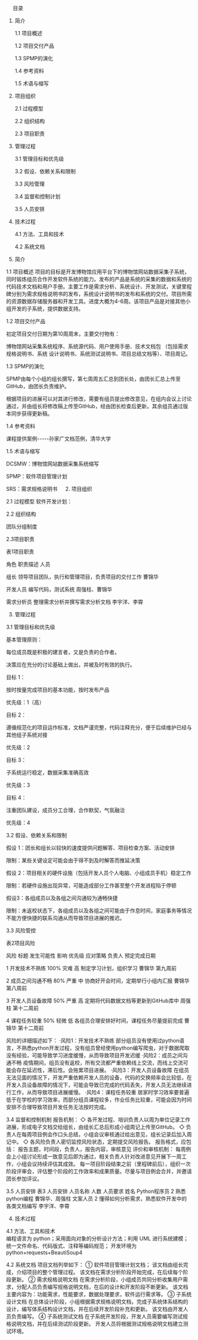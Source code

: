 
 
目录

1.	简介

	1.1	项目概述
	
	1.2	项目交付产品
	
	1.3	SPMP的演化
	
	1.4	参考资料
	
	1.5	术语与缩写

2.	项目组织
	
	2.1	过程模型
	
	2.2	组织结构
	
	2.3	项目职责

3.	管理过程
	
	3.1	管理目标和优先级
	
	3.2	假设、依赖关系和限制
	
	3.3	风险管理
	
	3.4	监督和控制计划
	
	3.5	人员安排

4.	技术过程
	
	4.1	方法、工具和技术
	
	4.2	系统文档
 
1.	简介

1.1	项目概述
	项目的目标是开发博物馆应用平台下的博物馆网站数据采集子系统，同时锻炼组员合作开发软件系统的能力。发布的产品是系统的采集的数据和系统的代码技术文档和用户手册。主要工作是需求分析、系统设计、开发测试，关键里程碑分别为需求规格说明书的发布，系统设计说明书的发布和系统的交付。项目所需的资源数据存储服务器和开发工具。进度大概为4-6周。该项目产品是对接其他小组开发的子系统，提供数据支持。

1.2 项目交付产品 

初定项目交付日期为第10周周末，主要交付物有：

博物馆网站采集系统程序、系统源代码、用户使用手册、技术文档包 （包括需求规格说明书、系统 设计说明书、系统测试说明书、项目总结文档等）、项目周记。

1.3 SPMP的演化 

SPMP由每个小组的组长撰写，第七周周五汇总到团长处，由团长汇总上传至GitHub，由团长负责维护。

根据项目的进展可以对其进行修改，需要有组员提出修改意见，在组内会议上讨论通过，并由组长将修改稿上传至GitHub，经由团长检查后更新。其余组员通过版本同步获得更新稿。

1.4 参考资料 

课程提供案例-----孙家广文档范例，清华大学

1.5 术语与缩写  

DCSMW：博物馆网站数据采集系统缩写

SPMP：软件项目管理计划 

SRS：需求规格说明书
 
2. 项目组织 

2.1 过程模型 
软件开发计划： 












   
2.2 组织结构 

团队分组制度






2.3项目职责

表1项目职责

角色	职责描述	人员

组长	领导项目团队，执行和管理项目，负责项目的交付工作	曹锦华

开发人员	编写代码，测试系统	周强柱、曹锦华

需求分析员	整理需求分析并撰写需求分析文档	李宇洋、李霄

3. 管理过程 

3.1 管理目标和优先级 

基本管理原则： 

每位成员既是积极的建言者，又是负责的合作者。 

决策应在充分的讨论基础上做出，并被及时有效的执行。 

目标 1： 

按时按量完成项目的基本功能，按时发布产品 

优先级：1（高） 

目标 2： 

遵循规范化的项目运作标准，文档严谨完整，代码注释充分，便于后续维护已经与其他组子系统对接

优先级：2 

目标 3： 

子系统运行稳定，数据采集准确高效 

优先级：3 

目标 4： 

注重团队建设，成员分工合理，合作默契，气氛融洽 

优先级：4 


3.2 假设、依赖关系和限制 

假设 1：团长和组长以较快的速度提供问题解答、项目检查方案、活动安排 

限制：某些关键设定可能会由于得不到及时解答而推延决策 

假设 2：项目相关的硬件设施（包括开发人员个人电脑、小组成员手机）稳定工作 

限制：若硬件设施出现异常，可能造成部分工作甚至整个开发进程陷于停顿

假设3：各组成员以及各组之间沟通较为通畅快捷

限制：未返校状态下，各组成员以及各组之间可能由于作息时间，家庭事务等情况不能方便快捷的联系沟通从而导致项目进展的推迟。



3.3	 风险管控

表2项目风险

风险	标题	发生可能性	影响	优先级	应对策略	负责人	预定完成日期

1	开发技术不熟练	100%	灾难	高	制定学习计划，组织学习	曹锦华	第九周前

2	成员之间沟通不畅	80%	严重	中	协商好开会时间，定期举行小组内汇报	曹锦华	第八周前

3	开发人员设备故障	50%	严重	高	定期将代码数据文档等更新到GitHub库中	周强柱	第十二周前

4	课程任务较重	50%	轻微	低	各组员合理安排好时间，课程任务尽量提前完成	曹锦华	第十二周前

风险的详细描述如下：
	·风险1：开发技术不熟练
	部分组员没有使用过python语言，不熟悉python开发过程，没有组员曾经使用python编写爬虫，对于数据爬取没有经验，可能导致学习进度缓慢，从而导致项目开发迟缓
	·风险2：成员之间沟通不畅
	疫情期间，组员没有返校，所有交流都严重依赖线上交流，而线上交流可能会存在延迟性，滞后性。会拖累项目进展。
	·风险3：开发人员设备故障
	在组员无法见面的情况下，开发严重依赖开发人员的设备，代码的交换频率会比较低，在开发人员设备故障的情况下，可能会导致已完成的代码丢失，开发人员无法继续进行工作，从而导致项目进展缓慢。
	·风险4：课程任务较重
	居家时学习效率要普遍低于在学校的学习效率，而部分组员课程较多，作业任务比较重，可能会因为时间安排不合理导致项目开发任务无法按时完成。





3.4 监督和控制机制 
	报告机制：
◇	各开发过程、培训负责人以周为单位记录工作进展，形成电子文档交给组长，由组长汇总后形成小组周记上传至GitHub。 
◇	负责人在每周项目例会作口头总结，小组会议审核通过给出意见，组长记录后加入周记中。 
◇	各风险负责人密切监控风险状态，定期提交风险报告。 
报告格式，应包括： 
报告主题，时间段，负责人，报告内容，审核意见 
评价和审核机制： 
每周例会上小组讨论形成一致意见后即为通过，相关负责人针对改进意见开展下一周工作，小组会议持续评估其成效。 
每一项目阶段结束之前（里程碑前后），组织一次阶段评审会，评估整个阶段的工作效率和成果质量。尽量与项目例会合并，并邀请团长参加评议。 
 
3.5 人员安排
表3 人员安排
人员名称	人数	人员要求	姓名
Python程序员	2	熟悉python编程	曹锦华、周强柱
文案人员	2	懂得如何分析需求，熟悉软件开发中的各类文档编写	李宇洋、李霄

4. 技术过程 

4.1 方法、工具和技术  
编程语言为 python；采用面向对象的分析设计方法；利用 UML 进行系统建模；统一文件命名、代码版式、注释等编码规范； 
开发环境为 python+requests+BeautiSoup4
 
4.2 系统文档 
项目文档列举如下： 
① 软件项目管理计划文档； 
该文档由组长完成，介绍项目的整个管理过程。 
   该文档在需求分析阶段开始完成，在后续每个阶段更新。 
② 需求规格说明文档 
在需求分析阶段，小组成员共同分析收集用户需求，分配人员负责编写规格说明文档，在后的设计和开发阶段不断更新。 
该文档主要内容为：功能需求，性能要求，数据处理要求，软件运行需求等。 
③ 子系统设计文档
在总体设计阶段，小组根据需求规格说明文档，完成子系统体系结构的设计，编写体系结构设计文档，并在后续开发阶段补充和更新。
该文档由开发人员负责编写。 
④ 子系统测试文档 
在子系统开发阶段，开发人员需要编写测试规格说明文档，并在后续测试阶段更新。
开发人员将根据测试规格说明文档建立测试环境。








